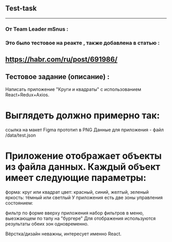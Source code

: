 
## Test-task 
 ---
 <!-- <div align="center"><img src="" width="100%" height="20%"></img></div>

 [demo](https://juliadooby.github.io//) 
 ---
-->

### От Team Leader mSnus :
### Это было тестовое на реакте , также добавлена в статью : 

https://habr.com/ru/post/691986/
 ---
 
## Тестовое задание (описание) :

Написать приложение "Круги и квадраты" с использованием React+Redux+Axios.

# Выглядеть должно примерно так:

ссылка на макет Figma
прототип в PNG
Данные для приложения - файл /data/test.json

# Приложение отображает объекты из файла данных. Каждый объект имеет следующие параметры:

форма: круг или квадрат
цвет: красный, синий, желтый, зеленый
яркость: тёмный или светлый
У приложения есть две зоны управления состоянием:

фильтр по форме вверху приложения
набор фильтров в меню, выезжающем по тапу на "бургере"
Для отображения используются результаты обеих зон одновременно.

Вёрстка/дизайн неважны, интересует именно React.
